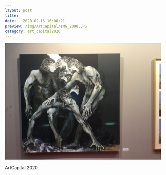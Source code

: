 ```yaml
---
layout: post
title:  
date:   2020-02-16 16:00:21
preview: /img/ArtCapital/IMG_2098.JPG
category: art_capital2020
---
```


![Picture 1](/img/ArtCapital/IMG_2098.JPG) 


ArtCapital 2020.


